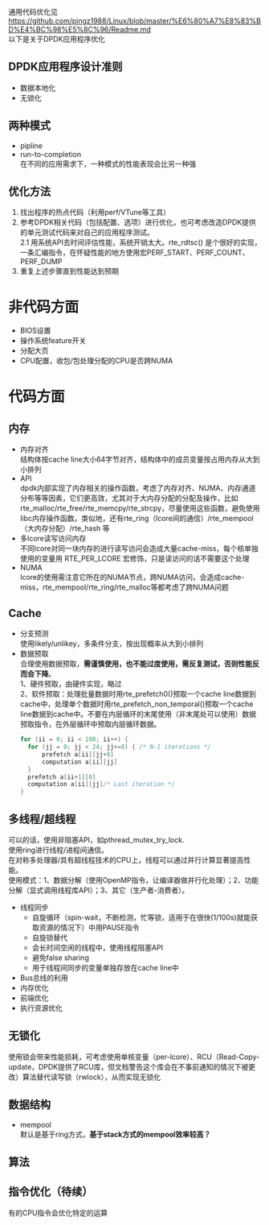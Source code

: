 通用代码优化见 https://github.com/pingz1988/Linux/blob/master/%E6%80%A7%E8%83%BD%E4%BC%98%E5%8C%96/Readme.md  
以下是关于DPDK应用程序优化  

## DPDK应用程序设计准则 
* 数据本地化  
* 无锁化

## 两种模式  
* pipline  
* run-to-completion  
在不同的应用需求下，一种模式的性能表现会比另一种强  

## 优化方法
1. 找出程序的热点代码（利用perf/VTune等工具）
2. 参考DPDK相关代码（包括配置、选项）进行优化，也可考虑改造DPDK提供的单元测试代码来对自己的应用程序测试。  
    2.1 用系统API去时间评估性能，系统开销太大。rte_rdtsc() 是个很好的实现，一条汇编指令，在怀疑性能的地方使用宏PERF_START、PERF_COUNT、PERF_DUMP
3. 重复上述步骤直到性能达到预期

# 非代码方面  
* BIOS设置  
* 操作系统feature开关  
* 分配大页
* CPU配置，收包/包处理分配的CPU是否跨NUMA
  
# 代码方面
## 内存
* 内存对齐   
  结构体按cache line大小64字节对齐，结构体中的成员变量按占用内存从大到小排列
* API  
  dpdk内部实现了内存相关的操作函数，考虑了内存对齐、NUMA、内存通道分布等等因素，它们更高效，尤其对于大内存分配的分配及操作，比如rte_malloc/rte_free/rte_memcpy/rte_strcpy，尽量使用这些函数，避免使用libc内存操作函数。类似地，还有rte_ring（lcore间的通信）/rte_mempool（大内存分配）/rte_hash 等
* 多lcore读写访问内存  
  不同lcore对同一块内存的进行读写访问会造成大量cache-miss，每个核单独使用的变量用 RTE_PER_LCORE 宏修饰，只是读访问的话不需要这个处理
* NUMA  
  lcore的使用需注意它所在的NUMA节点，跨NUMA访问，会造成cache-miss，rte_mempool/rte_ring/rte_malloc等都考虑了跨NUMA问题

## Cache
* 分支预测  
  使用likely/unlikey，多条件分支，按出现概率从大到小排列
* 数据预取  
  合理使用数据预取，**需谨慎使用，也不能过度使用，需反复测试，否则性能反而会下降**。  
  1、硬件预取，由硬件实现，略过  
  2、软件预取：处理批量数据时用rte_prefetch0()预取一个cache line数据到cache中，处理单个数据时用rte_prefetch_non_temporal()预取一个cache line数据到cache中。不要在内层循环的末尾使用（非末尾处可以使用）数据预取指令，在外层循环中预取内层循环数据。
  ```c
  for (ii = 0; ii < 100; ii++) {
    for (jj = 0; jj < 24; jj+=8) { /* N-1 iterations */
        prefetch a[ii][jj+8]
        computation a[ii][jj]
    }
    prefetch a[ii+1][0]
    computation a[ii][jj]/* Last iteration */
  }
  ```
  
## 多线程/超线程  
  可以的话，使用非阻塞API，如pthread_mutex_try_lock.  
  使用ring进行线程/进程间通信。   
  在对称多处理器/具有超线程技术的CPU上，线程可以通过并行计算显著提高性能。  
  使用模式：1、数据分解（使用OpenMP指令，让编译器做并行化处理）；2、功能分解（显式调用线程库API）；3、其它（生产者-消费者）。
  * 线程同步  
    - 自旋循环（spin-wait，不断检测，忙等锁，适用于在很快(1/100s)就能获取资源的情况下）中用PAUSE指令
    - 自旋锁替代
    - 会长时间空闲的线程中，使用线程阻塞API
    - 避免false sharing
    - 用于线程间同步的变量单独存放在cache line中
  * Bus总线的利用
  * 内存优化
  * 前端优化
  * 执行资源优化

## 无锁化  
   使用锁会带来性能损耗，可考虑使用单核变量（per-lcore）、RCU（Read-Copy-update，DPDK提供了RCU库，但文档警告这个库会在不事前通知的情况下被更改）算法替代读写锁（rwlock），从而实现无锁化  
     
## 数据结构
* mempool  
默认是基于ring方式，**基于stack方式的mempool效率较高？**

## 算法  

## 指令优化（待续）  
  有的CPU指令会优化特定的运算
